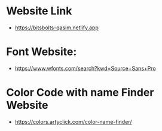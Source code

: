# Website Link

- https://bitsbolts-qasim.netlify.app

# Font Website:

- https://www.wfonts.com/search?kwd=Source+Sans+Pro

# Color Code with name Finder Website

- https://colors.artyclick.com/color-name-finder/
